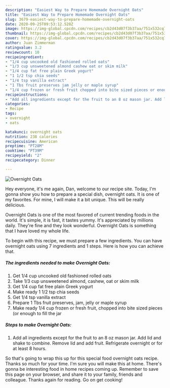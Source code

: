 ```yaml
---
description: "Easiest Way to Prepare Homemade Overnight Oats"
title: "Easiest Way to Prepare Homemade Overnight Oats"
slug: 3679-easiest-way-to-prepare-homemade-overnight-oats
date: 2020-09-25T09:53:12.528Z
image: https://img-global.cpcdn.com/recipes/cb2d43d07f3b37aa/751x532cq70/overnight-oats-recipe-main-photo.jpg
thumbnail: https://img-global.cpcdn.com/recipes/cb2d43d07f3b37aa/751x532cq70/overnight-oats-recipe-main-photo.jpg
cover: https://img-global.cpcdn.com/recipes/cb2d43d07f3b37aa/751x532cq70/overnight-oats-recipe-main-photo.jpg
author: Juan Zimmerman
ratingvalue: 3.2
reviewcount: 10
recipeingredient:
- "1/4 cup uncooked old fashioned rolled oats"
- "1/3 cup unsweetened almond cashew oat or skim milk"
- "1/4 cup fat free plain Greek yogurt"
- "1 1/2 tsp chia seeds"
- "1/4 tsp vanilla extract"
- "1 Tbs fruit preserves jam jelly or maple syrup"
- "1/4 cup frozen or fresh fruit chopped into bite sized pieces or enough to fill the jar"
recipeinstructions:
- "Add all ingredients except for the fruit to an 8 oz mason jar. Add lid and shake to combine. Remove lid and add fruit. Refrigerate overnight or for at least 8 hours."
categories:
- Recipe
tags:
- overnight
- oats

katakunci: overnight oats 
nutrition: 238 calories
recipecuisine: American
preptime: "PT28M"
cooktime: "PT39M"
recipeyield: "2"
recipecategory: Dinner

---
```



![Overnight Oats](https://img-global.cpcdn.com/recipes/cb2d43d07f3b37aa/751x532cq70/overnight-oats-recipe-main-photo.jpg)

Hey everyone, it's me again, Dan, welcome to our recipe site. Today, I'm gonna show you how to prepare a special dish, overnight oats. It is one of my favorites. For mine, I will make it a bit unique. This will be really delicious.



Overnight Oats is one of the most favored of current trending foods in the world. It's simple, it is fast, it tastes yummy. It's appreciated by millions daily. They're fine and they look wonderful. Overnight Oats is something that I have loved my whole life.


To begin with this recipe, we must prepare a few ingredients. You can have overnight oats using 7 ingredients and 1 steps. Here is how you can achieve that.

<!--inarticleads1-->

##### The ingredients needed to make Overnight Oats:

1. Get 1/4 cup uncooked old fashioned rolled oats
1. Take 1/3 cup unsweetened almond, cashew, oat or skim milk
1. Get 1/4 cup fat free plain Greek yogurt
1. Make ready 1 1/2 tsp chia seeds
1. Get 1/4 tsp vanilla extract
1. Prepare 1 Tbs fruit preserves, jam, jelly or maple syrup
1. Make ready 1/4 cup frozen or fresh fruit, chopped into bite sized pieces (or enough to fill the jar




<!--inarticleads2-->

##### Steps to make Overnight Oats:

1. Add all ingredients except for the fruit to an 8 oz mason jar. Add lid and shake to combine. Remove lid and add fruit. Refrigerate overnight or for at least 8 hours.




So that's going to wrap this up for this special food overnight oats recipe. Thanks so much for your time. I'm sure you will make this at home. There's gonna be interesting food in home recipes coming up. Remember to save this page on your browser, and share it to your family, friends and colleague. Thanks again for reading. Go on get cooking!
